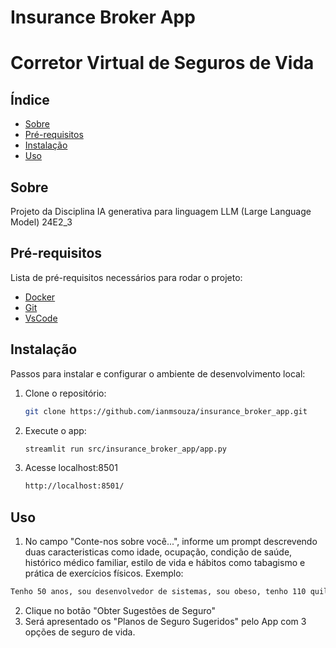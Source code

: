 # Insurance Broker App 
# Corretor Virtual de Seguros de Vida

## Índice
- [Sobre](#sobre)
- [Pré-requisitos](#pré-requisitos)
- [Instalação](#instalação)
- [Uso](#uso)

## Sobre
Projeto da Disciplina 
IA generativa para linguagem 
LLM (Large Language Model)
24E2_3

## Pré-requisitos
Lista de pré-requisitos necessários para rodar o projeto:
- [Docker](https://www.docker.com/products/docker-desktop)
- [Git](https://git-scm.com/downloads)
- [VsCode](https://code.visualstudio.com/download)

## Instalação
Passos para instalar e configurar o ambiente de desenvolvimento local:
1. Clone o repositório:
   ```bash
   git clone https://github.com/ianmsouza/insurance_broker_app.git
   ```
2. Execute o app:
   ```bash
   streamlit run src/insurance_broker_app/app.py
   ```
4. Acesse localhost:8501
   ```bash
   http://localhost:8501/
   ```

## Uso
1. No campo "Conte-nos sobre você...", informe um prompt descrevendo duas caracteristicas como idade, ocupação, condição de saúde, histórico médico familiar, estilo de vida e hábitos como tabagismo e prática de exercícios físicos.
Exemplo: 
```bash
Tenho 50 anos, sou desenvolvedor de sistemas, sou obeso, tenho 110 quilos, 1,75cm de altura, pratico atividade física 2 vezes por semana, sempre faço check-up médico e exames de sangue regularmente e tenho pré-diabetes.
```
2. Clique no botão "Obter Sugestões de Seguro"
3. Será apresentado os "Planos de Seguro Sugeridos" pelo App com 3 opções de seguro de vida.

